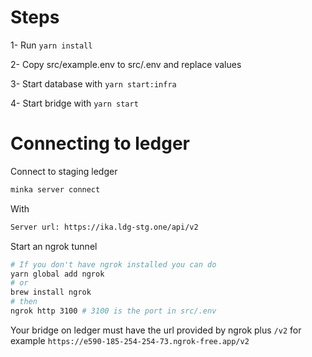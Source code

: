 # Steps

1- Run `yarn install`

2- Copy src/example.env to src/.env and replace values
 
3- Start database with `yarn start:infra`

4- Start bridge with `yarn start`


# Connecting to ledger

Connect to staging ledger

```bash
minka server connect
```
With
```bash
Server url: https://ika.ldg-stg.one/api/v2
```

Start an ngrok tunnel
```bash
# If you don't have ngrok installed you can do
yarn global add ngrok
# or
brew install ngrok
# then
ngrok http 3100 # 3100 is the port in src/.env
```

Your bridge on ledger must have the url provided by ngrok plus `/v2` for example
`https://e590-185-254-254-73.ngrok-free.app/v2`